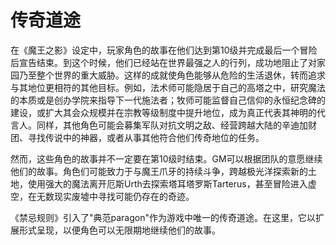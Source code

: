 # 传奇道途 

在《魔王之影》设定中，玩家角色的故事在他们达到第10级并完成最后一个冒险后宣告结束。到这个时候，他们已经站在世界最强之人的行列，成功地阻止了对家园乃至整个世界的重大威胁。这样的成就使角色能够从危险的生活退休，转而追求与其地位更相符的其他目标。例如，法术师可能隐居于自己的高塔之中，研究魔法的本质或是创办学院来指导下一代施法者；牧师可能监督自己信仰的永恒纪念碑的建设，或扩大其会众规模并在宗教等级制度中提升地位，成为真正代表其神明的代言人。同样，其他角色可能会募集军队对抗文明之敌、经营跨越大陆的辛迪加财团、寻找传说中的神器，或者从事其他符合他们传奇地位的任务。

然而，这些角色的故事并不一定要在第10级时结束。GM可以根据团队的意愿继续他们的故事。角色们可能致力于与魔王爪牙的持续斗争，跨越极光洋探索新的土地，使用强大的魔法离开厄斯Urth去探索塔耳塔罗斯Tarterus，甚至冒险进入虚空，在无数现实废墟中寻找可能仍存在的奇迹。

《禁忌规则》引入了"典范paragon"作为游戏中唯一的传奇道途。在这里，它以扩展形式呈现，以便角色可以无限期地继续他们的故事。
